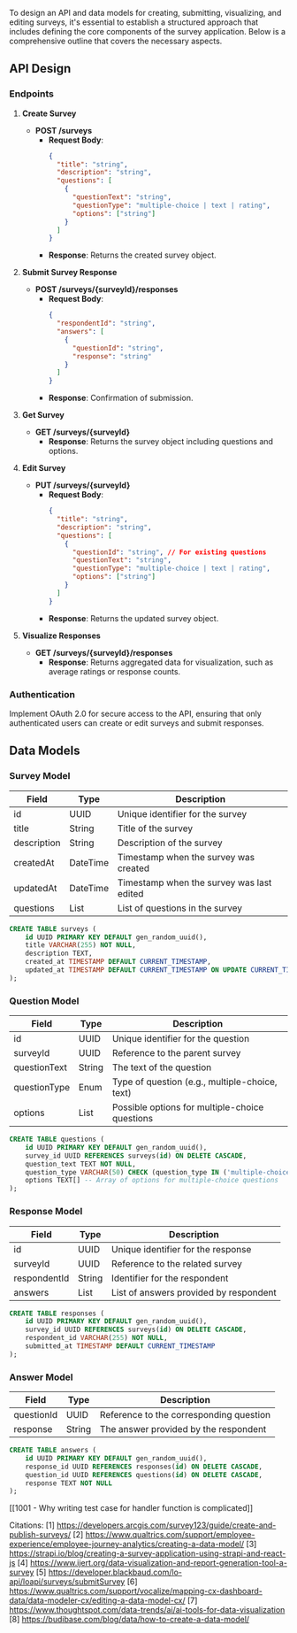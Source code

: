 To design an API and data models for creating, submitting, visualizing, and editing surveys, it's essential to establish a structured approach that includes defining the core components of the survey application. Below is a comprehensive outline that covers the necessary aspects.

## API Design

### **Endpoints**

1. **Create Survey**
   - **POST /surveys**
     - **Request Body**: 
       ```json
       {
         "title": "string",
         "description": "string",
         "questions": [
           {
             "questionText": "string",
             "questionType": "multiple-choice | text | rating",
             "options": ["string"]
           }
         ]
       }
       ```
     - **Response**: Returns the created survey object.

2. **Submit Survey Response**
   - **POST /surveys/{surveyId}/responses**
     - **Request Body**:
       ```json
       {
         "respondentId": "string",
         "answers": [
           {
             "questionId": "string",
             "response": "string"
           }
         ]
       }
       ```
     - **Response**: Confirmation of submission.

3. **Get Survey**
   - **GET /surveys/{surveyId}**
     - **Response**: Returns the survey object including questions and options.

4. **Edit Survey**
   - **PUT /surveys/{surveyId}**
     - **Request Body**:
       ```json
       {
         "title": "string",
         "description": "string",
         "questions": [
           {
             "questionId": "string", // For existing questions
             "questionText": "string",
             "questionType": "multiple-choice | text | rating",
             "options": ["string"]
           }
         ]
       }
       ```
     - **Response**: Returns the updated survey object.

5. **Visualize Responses**
   - **GET /surveys/{surveyId}/responses**
     - **Response**: Returns aggregated data for visualization, such as average ratings or response counts.

### **Authentication**

Implement OAuth 2.0 for secure access to the API, ensuring that only authenticated users can create or edit surveys and submit responses.

## Data Models

### **Survey Model**

| Field          | Type                | Description                              |
|----------------|---------------------|------------------------------------------|
| id             | UUID                | Unique identifier for the survey        |
| title          | String              | Title of the survey                     |
| description    | String              | Description of the survey               |
| createdAt      | DateTime            | Timestamp when the survey was created   |
| updatedAt      | DateTime            | Timestamp when the survey was last edited |
| questions      | List<Question>      | List of questions in the survey         |
```sql
CREATE TABLE surveys (
    id UUID PRIMARY KEY DEFAULT gen_random_uuid(),
    title VARCHAR(255) NOT NULL,
    description TEXT,
    created_at TIMESTAMP DEFAULT CURRENT_TIMESTAMP,
    updated_at TIMESTAMP DEFAULT CURRENT_TIMESTAMP ON UPDATE CURRENT_TIMESTAMP
);
```
### **Question Model**

| Field          | Type                | Description                              |
|----------------|---------------------|------------------------------------------|
| id             | UUID                | Unique identifier for the question      |
| surveyId       | UUID                | Reference to the parent survey           |
| questionText   | String              | The text of the question                 |
| questionType   | Enum                | Type of question (e.g., multiple-choice, text) |
| options        | List<String>        | Possible options for multiple-choice questions |
```sql
CREATE TABLE questions (
    id UUID PRIMARY KEY DEFAULT gen_random_uuid(),
    survey_id UUID REFERENCES surveys(id) ON DELETE CASCADE,
    question_text TEXT NOT NULL,
    question_type VARCHAR(50) CHECK (question_type IN ('multiple-choice', 'text', 'rating')),
    options TEXT[] -- Array of options for multiple-choice questions
);
```
### **Response Model**

| Field          | Type                | Description                              |
|----------------|---------------------|------------------------------------------|
| id             | UUID                | Unique identifier for the response      |
| surveyId       | UUID                | Reference to the related survey          |
| respondentId   | String              | Identifier for the respondent            |
| answers        | List<Answer>        | List of answers provided by respondent   |
```sql
CREATE TABLE responses (
    id UUID PRIMARY KEY DEFAULT gen_random_uuid(),
    survey_id UUID REFERENCES surveys(id) ON DELETE CASCADE,
    respondent_id VARCHAR(255) NOT NULL,
    submitted_at TIMESTAMP DEFAULT CURRENT_TIMESTAMP
);
```
### **Answer Model**

| Field          | Type                | Description                              |
|----------------|---------------------|------------------------------------------|
| questionId     | UUID                | Reference to the corresponding question  |
| response       | String              | The answer provided by the respondent    |
```sql
CREATE TABLE answers (
    id UUID PRIMARY KEY DEFAULT gen_random_uuid(),
    response_id UUID REFERENCES responses(id) ON DELETE CASCADE,
    question_id UUID REFERENCES questions(id) ON DELETE CASCADE,
    response TEXT NOT NULL
);
```

[[1001 - Why writing test case for handler function is complicated]]

Citations:
[1] https://developers.arcgis.com/survey123/guide/create-and-publish-surveys/
[2] https://www.qualtrics.com/support/employee-experience/employee-journey-analytics/creating-a-data-model/
[3] https://strapi.io/blog/creating-a-survey-application-using-strapi-and-react-js
[4] https://www.ijert.org/data-visualization-and-report-generation-tool-a-survey
[5] https://developer.blackbaud.com/lo-api/loapi/surveys/submitSurvey
[6] https://www.qualtrics.com/support/vocalize/mapping-cx-dashboard-data/data-modeler-cx/editing-a-data-model-cx/
[7] https://www.thoughtspot.com/data-trends/ai/ai-tools-for-data-visualization
[8] https://budibase.com/blog/data/how-to-create-a-data-model/